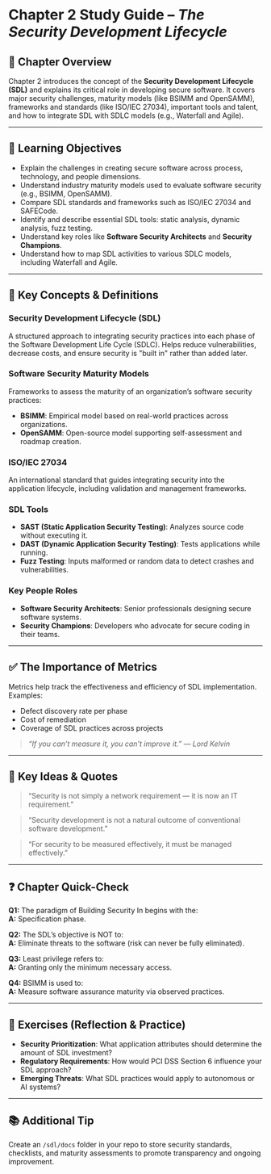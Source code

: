 # Chapter 2 Study Guide – *The Security Development Lifecycle*

## 📘 Chapter Overview

Chapter 2 introduces the concept of the **Security Development Lifecycle (SDL)** and explains its critical role in developing secure software. It covers major security challenges, maturity models (like BSIMM and OpenSAMM), frameworks and standards (like ISO/IEC 27034), important tools and talent, and how to integrate SDL with SDLC models (e.g., Waterfall and Agile).

---

## 🎯 Learning Objectives

- Explain the challenges in creating secure software across process, technology, and people dimensions.
- Understand industry maturity models used to evaluate software security (e.g., BSIMM, OpenSAMM).
- Compare SDL standards and frameworks such as ISO/IEC 27034 and SAFECode.
- Identify and describe essential SDL tools: static analysis, dynamic analysis, fuzz testing.
- Understand key roles like **Software Security Architects** and **Security Champions**.
- Understand how to map SDL activities to various SDLC models, including Waterfall and Agile.

---

## 🔑 Key Concepts & Definitions

### Security Development Lifecycle (SDL)
A structured approach to integrating security practices into each phase of the Software Development Life Cycle (SDLC). Helps reduce vulnerabilities, decrease costs, and ensure security is "built in" rather than added later.

### Software Security Maturity Models
Frameworks to assess the maturity of an organization’s software security practices:
- **BSIMM**: Empirical model based on real-world practices across organizations.
- **OpenSAMM**: Open-source model supporting self-assessment and roadmap creation.

### ISO/IEC 27034
An international standard that guides integrating security into the application lifecycle, including validation and management frameworks.

### SDL Tools
- **SAST (Static Application Security Testing)**: Analyzes source code without executing it.
- **DAST (Dynamic Application Security Testing)**: Tests applications while running.
- **Fuzz Testing**: Inputs malformed or random data to detect crashes and vulnerabilities.

### Key People Roles
- **Software Security Architects**: Senior professionals designing secure software systems.
- **Security Champions**: Developers who advocate for secure coding in their teams.

---

## ✅ The Importance of Metrics

Metrics help track the effectiveness and efficiency of SDL implementation. Examples:
- Defect discovery rate per phase
- Cost of remediation
- Coverage of SDL practices across projects

> _“If you can’t measure it, you can’t improve it.” — Lord Kelvin_

---

## 💬 Key Ideas & Quotes

> “Security is not simply a network requirement — it is now an IT requirement.”

> “Security development is not a natural outcome of conventional software development.”

> “For security to be measured effectively, it must be managed effectively.”

---

## ❓ Chapter Quick-Check

**Q1:** The paradigm of Building Security In begins with the:  
**A:** Specification phase.

**Q2:** The SDL’s objective is NOT to:  
**A:** Eliminate threats to the software (risk can never be fully eliminated).

**Q3:** Least privilege refers to:  
**A:** Granting only the minimum necessary access.

**Q4:** BSIMM is used to:  
**A:** Measure software assurance maturity via observed practices.

---

## 🧪 Exercises (Reflection & Practice)

- **Security Prioritization**: What application attributes should determine the amount of SDL investment?
- **Regulatory Requirements**: How would PCI DSS Section 6 influence your SDL approach?
- **Emerging Threats**: What SDL practices would apply to autonomous or AI systems?

---

## 📚 Additional Tip

Create an `/sdl/docs` folder in your repo to store security standards, checklists, and maturity assessments to promote transparency and ongoing improvement.
